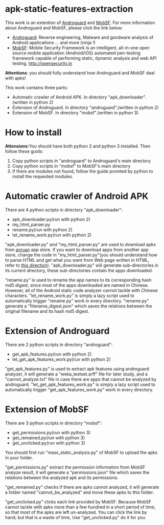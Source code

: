 # apk-static-features-extraction

This work is an extention of [Androguard](https://github.com/androguard/androguard) and [MobSF](https://github.com/ajinabraham/Mobile-Security-Framework-MobSF). For more information about Androguard and MobSF, please click the link below:

- [Androguard](https://github.com/androguard/androguard): Reverse engineering, Malware and goodware analysis of Android applications ... and more (ninja !)
- [MobSF](https://github.com/ajinabraham/Mobile-Security-Framework-MobSF): Mobile Security Framework is an intelligent, all-in-one open source mobile application (Android/iOS) automated pen-testing framework capable of performing static, dynamic analysis and web API testing. http://opensecurity.in

**Attentions**: you should fully understand how Androguard and MobSF deal with apks!

This work contains three parts:

- Automatic crawler of Android APK. In directory "apk_downloader".(written in python 2)
- Extension of Androguard. In directory "androguard".(written in python 2)
- Extension of MobSF. In directory "mobsf".(written in python 3)

# How to install

**Attensions**:You should have both python 2 and python 3 installed. Then follow these guids:

1. Copy python scripts in "androguard" to Androguard's main directory
2. Copy python scripts in "mobsf" to MobSF's main directory
3. If there are modules not found, follow the guide promted by python to install the requested modules.

# Automatic crawler of Android APK

There are 4 python scripts in directory "apk_downloader":

- apk_downloader.py(run with python 2)
- my_html_parser.py
- rename.py(run with python 2)
- let_rename_work.py(run with python 2)

"apk_downloader.py" and "my_html_parser.py" are used to download apks from [anruan](anruan.com) app store. If you want to download apps from another app store, change the code in "my_html_parser.py"(you should understand how to parse HTML and get what you want from Web page written in HTML, refer to [this direction](http://www.liaoxuefeng.com/wiki/0014316089557264a6b348958f449949df42a6d3a2e542c000/0014320023122880232500da9dc4a4486ad00426f081c15000)). "apk_downloader.py" will generate sub-directories in its current directory, these sub-directories contain the apps downloaded.

"rename.py" is used to rename the app names to its corresponding hash md5 digest, since most of the apps downloaded are named in Chinese. However, all of the Android static code analyzer cannot tackle with Chinese characters. "let_rename_work.py" is simply a lazy script used to automatically trigger "rename.py" work in every directory. "rename.py" generate a "filename_digest.json" which saves the relations between the original filename and its hash md5 digest.

# Extension of Androguard

There are 2 python scripts in directory "androguard":

- get_apk_features.py(run with python 2)
- let_get_apk_features_work.py(run with python 2)

"get_apk_features.py" is used to extract apk features using androguard analyzer, it will generate a "weka_testset.arff" file for later study, and a "cannot_analyze.txt" file in case there are apps that cannot be analyzed by androguard. "let_get_apk_features_work.py" is simply a lazy script used to automatically trigger "get_apk_features_work.py" work in every directory. 

# Extension of MobSF

There are 3 python scripts in directory "mobsf":

- get_permissions.py(run with python 3)
- get_remained.py(run with python 3)
- get_unclicked.py(run with python 3)

You should first run "mass_static_analysis.py" of MobSF to upload the apks in your folder.

"get_permissions.py" extract the permission information from MobSF analyze result, it will generate a "permissions.json" file which saves the relations between the analyzed apk and its permissions.

"get_remained.py" checks if there are apks cannot analyzed, it will generate a folder named "cannot_be_analyzed" and move these apks to this folder.

"get_unclicked.py" clicks each link provided by MobSF. Because MobSF cannot tackle with apks more than a few hundred in a short period of time, so that most of the apks are left un-analyzed. You can click the link by hand, but that is a waste of time, Use "get_unclicked.py" do it for you.